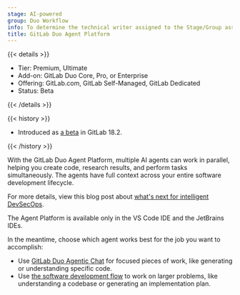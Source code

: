 ```yaml
---
stage: AI-powered
group: Duo Workflow
info: To determine the technical writer assigned to the Stage/Group associated with this page, see https://handbook.gitlab.com/handbook/product/ux/technical-writing/#assignments
title: GitLab Duo Agent Platform
---
```


{{< details >}}

- Tier: Premium, Ultimate
- Add-on: GitLab Duo Core, Pro, or Enterprise
- Offering: GitLab.com, GitLab Self-Managed, GitLab Dedicated
- Status: Beta

{{< /details >}}

{{< history >}}

- Introduced as [a beta](../../policy/development_stages_support.md) in GitLab 18.2.

{{< /history >}}

With the GitLab Duo Agent Platform, multiple AI agents can work in parallel, helping you create code, research results, and perform tasks simultaneously.
The agents have full context across your entire software development lifecycle.

For more details, view this blog post about [what's next for intelligent DevSecOps](https://about.gitlab.com/blog/gitlab-duo-agent-platform-what-is-next-for-intelligent-devsecops/).

The Agent Platform is available only in the VS Code IDE and the JetBrains IDEs.

In the meantime, choose which agent works best for the job you want to accomplish:

- Use [GitLab Duo Agentic Chat](../gitlab_duo_chat/agentic_chat.md)
  for focused pieces of work, like generating or understanding specific code.
- Use [the software development flow](software_development_flow.md)
  to work on larger problems, like understanding a codebase or
  generating an implementation plan.

